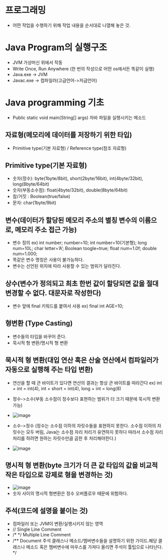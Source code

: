 # 프로그래밍
-	어떤 작업을 수행하기 위해 작업 내용을 순서대로 나열해 놓은 것.


# Java Program의 실행구조
-	JVM 가상머신 위에서 작동
-	Write Once, Run Anywhere (한 번의 작성으로 어떤 os에서든 똑같이 실행)
-	Java.exe -> JVM
-	Javac.exe -> 컴파일러(고급언어->저급언어)


# Java programming 기초
-	Public static void main(String[] args) 자바 파일을 실행시키는 메소드
## 자료형(메모리에 데이터를 저장하기 위한 타입) 
-	Primitive type(기본 자료형) / Reference type(참조 자료형)
## Primitive type(기본 자료형)
-	숫자(정수): byte(1byte/8bit), short(2byte/16bit), int(4byte/32bit), long(8byte/64bit) 
-	숫자(부동소수점): float(4byte/32bit), double(8byte/64bit)
-	참/거짓 : Boolean(true/false)
-	문자: char(1byte/9bit)
## 변수(데이터가 할당된 메모리 주소의 별칭 변수의 이름으로, 메모리 주소 접근 가능) 
-	변수 정의 ex) int number; number=10; int number=10(기본형); long num=10L; char letter=’A’; Boolean toogle=true; float num=1.0f; double num=1.000;
-	똑같은 변수 명칭은 사용이 불가능하다.
-	변수는 선언된 위치에 따라 사용할 수 있는 범위가 달라진다.
## 상수(변수가 정의되고 최초 한번 값이 할당되면 값을 절대 변경할 수 없다. 대문자로 작성한다)
- 변수 앞에 final 키워드를 붙여서 사용 ex) final int AGE=10;
## 형변환 (Type Casting)
- 변수들의 타입을 바꾸어 준다.
- 묵시적 형 변환/명시적 형 변환
## 묵시적 형 변환(대입 연산 혹은 산술 연산에서 컴파일러가 자동으로 실행해 주는 타입 변환)
- 연산을 할 때 큰 바이트가 있다면 연산의 결과는 항상 큰 바이트를 따라간다 ex) int + int = int(4), int + short = int(4), long + int = long(8)
-	정수->소수(부동 소수점이 정수보다 표현하는 범위가 더 크기 때문에 묵시적 변환 가능)
-	![image](https://github.com/JiChaeYoung/ktdsUniversity/assets/103018258/d8d1f515-156f-42bf-9673-b5bdeca0fe0a)

-	소수->정수 (정수는 소수점 이하의 자릿수들을 표현하지 못한다. 소수점 이하의 자릿수는 모두 버림, Java는 소수점 자리 처리가 유연하지 못하다 따라서 소수점 자리 처리를 하려면 원하는 자릿수만큼 곱한 후 처리해야한다.)
-	![image](https://github.com/JiChaeYoung/ktdsUniversity/assets/103018258/f6c5c790-2e45-4064-b8da-4fbd544cc05b)

## 명시적 형 변환(byte 크기가 더 큰 값 타입의 값을 비교적 작은 타입으로 강제로 형을 변경하는 것)
-	![image](https://github.com/JiChaeYoung/ktdsUniversity/assets/103018258/3dc7525e-bed2-4901-bd57-5d383f3cb871)
-	숫자 사이의 명시적 형변환은 정수 오버플로우 때문에 위험하다.
## 주석(코드에 설명을 붙이는 것)
- 컴파일러 또는 JVM이 변환/실행시키지 않는 영역
- // Single Line Comment
- /* */ Multiple Line Comment
- /** Document 주석 클래스나 메소드/멤버변수들을 설명하기 위한 가이드.해당 클래스나 메소드 혹은 멤버변수에 마우스를 가져다 올리면 주석이 툴팁으로 나타난다. */ 







